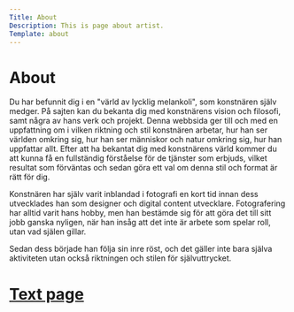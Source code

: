 ```yaml
---
Title: About
Description: This is page about artist.
Template: about
---
```


# About

Du har befunnit dig i en "värld av lycklig melankoli", som konstnären själv medger. På sajten kan du bekanta dig med konstnärens vision och filosofi, samt några av hans verk och projekt. Denna webbsida ger till och med en uppfattning om i vilken riktning och stil konstnären arbetar, hur han ser världen omkring sig, hur han ser människor och natur omkring sig, hur han uppfattar allt. Efter att ha bekantat dig med konstnärens värld kommer du att kunna få en fullständig förståelse för de tjänster som erbjuds, vilket resultat som förväntas och sedan göra ett val om denna stil och format är rätt för dig.

Konstnären har själv varit inblandad i fotografi en kort tid innan dess utvecklades han som designer och digital content utvecklare. Fotografering har alltid varit hans hobby, men han bestämde sig för att göra det till sitt jobb ganska nyligen, när han insåg att det inte är arbete som spelar roll, utan vad själen gillar.

Sedan dess började han följa sin inre röst, och det gäller inte bara själva aktiviteten utan också riktningen och stilen för självuttrycket.

# [Text page](text)
